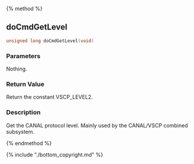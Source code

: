 
{% method %}
## doCmdGetLevel

```c
unsigned long doCmdGetLevel(void)
```

### Parameters
Nothing.

### Return Value
Return the constant VSCP_LEVEL2. 

### Description
Get the CANAL protocol level. Mainly used by the CANAL/VSCP combined subsystem. 

{% endmethod %}

{% include "./bottom_copyright.md" %}